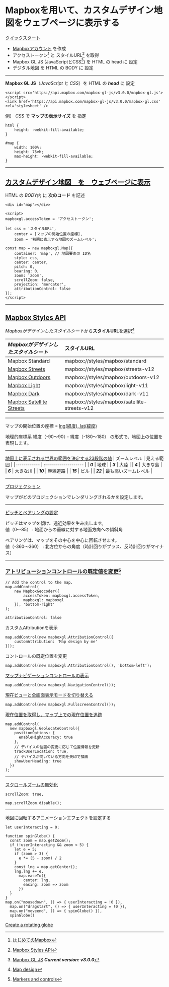 # Mapboxを用いて、カスタムデザイン地図をウェブページに表示する

[クイックスタート](https://docs.mapbox.com/jp/mapbox-gl-js/overview/)
* [Mapboxアカウント](https://account.mapbox.com/) を作成
* アクセストークン[^1] と スタイルURL[^2] を取得
* Mapbox GL JS (JavaScriptとCSS[^3]) を HTML の head に 設定
* デジタル地図 を HTML の BODY に 設定

[^1]: [はじめてのMapbox](https://docs.mapbox.com/jp/help/getting-started/)
[^2]: [Mapbox Styles API](https://docs.mapbox.com/api/maps/styles/)
[^3]: [Mapbox GL JS](https://docs.mapbox.com/mapbox-gl-js/)
***Current version: v3.0.0***
___

**Mapbox GL JS**（*JavaScript* と *CSS*）を HTML の ***head*** に 設定
```
<script src='https://api.mapbox.com/mapbox-gl-js/v3.0.0/mapbox-gl.js'></script>
<link href='https://api.mapbox.com/mapbox-gl-js/v3.0.0/mapbox-gl.css' rel='stylesheet' />
```

例） *CSS* で **マップの表示サイズ** を 指定
```
html {
    height: -webkit-fill-available;
}

#map {
    width: 100%;
    height: 75vh;
    max-height: -webkit-fill-available;
}
```
___

## [カスタムデザイン地図　を　ウェブページに表示](https://docs.mapbox.com/jp/mapbox-gl-js/example/simple-map/)

HTML の *BODY*内 に **次のコード** を記述
```
<div id="map"></div>

<script>
mapboxgl.accessToken = 'アクセストークン';

let css = 'スタイルURL',
    center = [マップの開始位置の座標],
    zoom = '初期に表示する地図のズームレベル';

const map = new mapboxgl.Map({
    container: 'map', // 地図要素の ID名
    style: css,
    center: center,
    pitch: 0,
    bearing: 0,
    zoom: 'zoom',
    scrollZoom: false,
    projection: 'mercator',
    attributionControl: false
});
</script>
```
___

## [Mapbox Styles API](https://docs.mapbox.com/api/maps/styles/)
*Mapboxがデザインしたスタイルシート*から**スタイルURL**を選択[^4]

| *Mapboxがデザインしたスタイルシート*                              | **スタイルURL**                              |
| :---------------------------------------------------------------- | :------------------------------------------- |
| Mapbox Standard                                                   | mapbox://styles/mapbox/standard              |
| [Mapbox Streets](https://www.mapbox.com/maps/streets)             | mapbox://styles/mapbox/streets-v12           |
| [Mapbox Outdoors](https://www.mapbox.com/maps/outdoors)           | mapbox://styles/mapbox/outdoors-v12          |
| [Mapbox Light](https://www.mapbox.com/maps/light)                 | mapbox://styles/mapbox/light-v11             |
| [Mapbox Dark](https://www.mapbox.com/maps/dark)                   | mapbox://styles/mapbox/dark-v11              |
| [Mapbox Satellite Streets](https://www.mapbox.com/maps/satellite) | mapbox://styles/mapbox/satellite-streets-v12 |

[^4]: [Map design](https://docs.mapbox.com/help/getting-started/map-design/) 

***
マップの開始位置の座標 = [lng(経度), lat(緯度)](https://docs.mapbox.com/jp/help/glossary/lat-lon/)  

地理的座標系 経度（-90〜90）・緯度（-180〜180） の形式で、地図上の位置を表現します。
___

[地図上に表示される世界の範囲を決定する23段階の値](https://docs.mapbox.com/jp/help/glossary/zoom-level/)
| ズームレベル | 見える範囲           |
| :----------- | :------------------- |
| ***0***      | 地球                 |
| ***3***      | 大陸                 |
| ***4***      | 大きな島             |
| ***6***      | 大きな川             |
| ***10***     | 幹線道路             |
| ***15***     | ビル                 |
| ***22***     | 最も高いズームレベル |
***

[プロジェクション](https://docs.mapbox.com/jp/mapbox-gl-js/style-spec/projection/)  

マップがどのプロジェクションでレンダリングされるかを設定します。
___

[ピッチとベアリングの設定](https://docs.mapbox.com/jp/mapbox-gl-js/example/set-perspective/)

ピッチはマップを傾け、遠近効果を生み出します。  
値（0〜85） : 地面からの垂線に対する地面方向への傾斜角

ベアリングは、マップをその中心を中心に回転させます。  
値（-360〜360） : 北方位からの角度（時計回りがプラス、反時計回りがマイナス）
___

### [アトリビューションコントロールの既定値を変更](https://docs.mapbox.com/jp/mapbox-gl-js/example/attribution-position/)[^6]
[^6]: [Markers and controls](https://docs.mapbox.com/mapbox-gl-js/api/markers/)
```
// Add the control to the map.
map.addControl(
    new MapboxGeocoder({
        accessToken: mapboxgl.accessToken,
        mapboxgl: mapboxgl
    }), 'bottom-right'
);
```

```
attributionControl: false
```

カスタムAttributionを表示
```
map.addControl(new mapboxgl.AttributionControl({
    customAttribution: 'Map design by me'
}));
```
コントロールの既定位置を変更
```
map.addControl(new mapboxgl.AttributionControl(), 'bottom-left');
```

[マップナビゲーションコントロールの表示](https://docs.mapbox.com/jp/mapbox-gl-js/example/navigation/)
```
map.addControl(new mapboxgl.NavigationControl());
```

[現在ビューと全画面表示モードを切り替える](https://docs.mapbox.com/jp/mapbox-gl-js/example/fullscreen/)
```
map.addControl(new mapboxgl.FullscreenControl());
```

[現在位置を取得し、マップ上での現在位置を追跡](https://docs.mapbox.com/jp/mapbox-gl-js/example/locate-user/)
```
map.addControl(
  new mapboxgl.GeolocateControl({
    positionOptions: {
      enableHighAccuracy: true
    },
    // デバイスの位置の変更に応じて位置情報を更新
    trackUserLocation: true,
    // デバイスが向いている方向を矢印で描画
    showUserHeading: true
  })
);
```
___
[スクロールズームの無効化](https://docs.mapbox.com/jp/mapbox-gl-js/example/disable-scroll-zoom/)
```
scrollZoom: true,
```
```
map.scrollZoom.disable();
```
***
地図に回転するアニメーションエフェクトを設定する
```
let userInteracting = 0;

function spinGlobe() {
  const zoom = map.getZoom();
  if (!userInteracting && zoom < 5) {
    let e = 5;
    if (zoom > 3) {
      e *= (5 - zoom) / 2
    }
    const lng = map.getCenter();
    lng.lng += e,
      map.easeTo({
        center: lng,
        easing: zoom => zoom
      })
  }
}
map.on("mousedown", () => { userInteracting = !0 }),
  map.on("dragstart", () => { userInteracting = !0 }),
  map.on("moveend", () => { spinGlobe() }),
  spinGlobe()
```

[Create a rotating globe](https://docs.mapbox.com/mapbox-gl-js/example/globe-spin/)